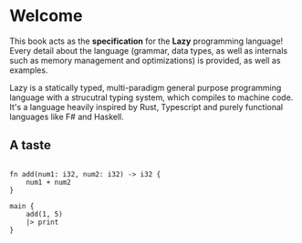 # Welcome

This book acts as the **specification** for the **Lazy** programming language! Every detail about the language (grammar, data types, as well as internals such as memory management and optimizations) is provided, as well as examples. 

Lazy is a statically typed, multi-paradigm general purpose programming language with a strucutral typing system, which compiles to machine code. It's a language heavily inspired by Rust, Typescript and purely functional languages like F# and Haskell.

## A taste

```

fn add(num1: i32, num2: i32) -> i32 {
    num1 + num2
}

main {
    add(1, 5) 
    |> print
}
```


